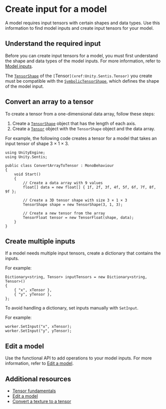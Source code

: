 # Create input for a model

A model requires input tensors with certain shapes and data types. Use this information to find model inputs and create input tensors for your model.

## Understand the required input

Before you can create input tensors for a model, you must first understand the shape and data types of the model inputs. For more information, refer to [Model inputs](models-concept.md#model-inputs).

The [`TensorShape`](xref:Unity.Sentis.TensorShape) of the `[`Tensor`](xref:Unity.Sentis.Tensor)` you create must be compatible with the [`SymbolicTensorShape`](xref:Unity.Sentis.SymbolicTensorShape), which defines the shape of the model input.

## Convert an array to a tensor

To create a tensor from a one-dimensional data array, follow these steps:

1. Create a [`TensorShape`](xref:Unity.Sentis.TensorShape) object that has the length of each axis.
2. Create a [`Tensor`](xref:Unity.Sentis.Tensor) object with the `TensorShape` object and the data array.

For example, the following code creates a tensor for a model that takes an input tensor of shape 3 × 1 × 3.

```
using UnityEngine;
using Unity.Sentis;

public class ConvertArrayToTensor : MonoBehaviour
{
    void Start()
    {
        // Create a data array with 9 values
        float[] data = new float[] { 1f, 2f, 3f, 4f, 5f, 6f, 7f, 8f, 9f };

        // Create a 3D tensor shape with size 3 × 1 × 3
        TensorShape shape = new TensorShape(3, 1, 3);

        // Create a new tensor from the array
        TensorFloat tensor = new TensorFloat(shape, data);
    }
}
```

## Create multiple inputs

If a model needs multiple input tensors, create a dictionary that contains the inputs.

For example:

```
Dictionary<string, Tensor> inputTensors = new Dictionary<string, Tensor>()
{
    { "x", xTensor },
    { "y", yTensor },
};
```

To avoid handling a dictionary, set inputs manually with `SetInput`.

For example:

```
worker.SetInput("x", xTensor);
worker.SetInput("y", yTensor);
```

## Edit a model

Use the functional API to add operations to your model inputs. For more information, refer to [Edit a model](edit-a-model.md).

## Additional resources

- [Tensor fundamentals](tensor-fundamentals.md)
- [Edit a model](edit-a-model.md)
- [Convert a texture to a tensor](convert-texture-to-tensor.md)
